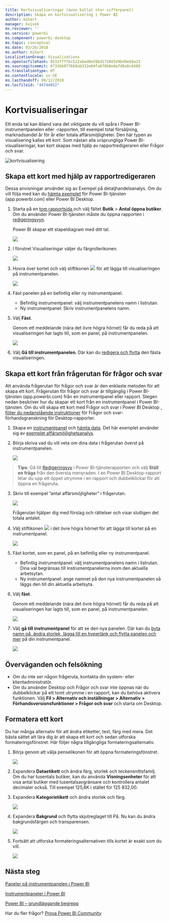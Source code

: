 ```yaml
---
title: Kortvisualiseringar (även kallat stor sifferpanel)
description: Skapa en kortvisualisering i Power BI
author: mihart
manager: kvivek
ms.reviewer: ''
ms.service: powerbi
ms.component: powerbi-desktop
ms.topic: conceptual
ms.date: 03/26/2018
ms.author: mihart
LocalizationGroup: Visualizations
ms.openlocfilehash: 8532fff7bc522a0ad0e59bd17580549bd9e68a23
ms.sourcegitcommit: 67336b077668ab332e04fa670b0e9afd0a0c6489
ms.translationtype: HT
ms.contentlocale: sv-SE
ms.lasthandoff: 09/12/2018
ms.locfileid: "44744852"
---
```

# <a name="card-visualizations"></a>Kortvisualiseringar
Ett enda tal kan ibland vara det viktigaste du vill spåra i Power BI-instrumentpanelen eller -rapporten, till exempel total försäljning, marknadsandel år för år eller totala affärsmöjligheter. Den här typen av visualisering kallas ett *kort*. Som nästan alla ursprungliga Power BI-visualiseringar, kan kort skapas med hjälp av rapportredigeraren eller Frågor och svar.

![kortvisualisering](./media/power-bi-visualization-card/pbi_opptuntiescard.png)

## <a name="create-a-card-using-the-report-editor"></a>Skapa ett kort med hjälp av rapportredigeraren
Dessa anvisningar använder sig av Exempel på detaljhandelsanalys. Om du vill följa med kan du [hämta exemplet](../sample-datasets.md) för Power BI-tjänsten (app.powerbi.com) eller Power BI Desktop.   

1. Starta på en [tom rapportsida ](../power-bi-report-add-page.md) och välj fältet **Butik** \> **Antal öppna butiker**. Om du använder Power BI-tjänsten måste du öppna rapporten i [redigeringsvyn](../service-interact-with-a-report-in-editing-view.md).

    Power BI skapar ett stapeldiagram med ditt tal.

   ![](media/power-bi-visualization-card/pbi_rptnumbertilechart.png)
2. I fönstret Visualiseringar väljer du färgrollerikonen.

   ![](media/power-bi-visualization-card/pbi_changechartcard.png)
6. Hovra över kortet och välj stiftikonen ![](media/power-bi-visualization-card/pbi_pintile.png) för att lägga till visualiseringen på instrumentpanelen.

   ![](media/power-bi-visualization-card/power-bi-pin-icon.png)
7. Fäst panelen på en befintlig eller ny instrumentpanel.

   * Befintlig instrumentpanel: välj instrumentpanelens namn i listrutan.
   * Ny instrumentpanel: Skriv instrumentpanelens namn.
8. Välj **Fäst**.

   Genom ett meddelande (nära det övre högra hörnet) får du reda på att visualiseringen har lagts till, som en panel, på instrumentpanelen.

   ![](media/power-bi-visualization-card/power-bi-pin-success-message.png)
9. Välj **Gå till instrumentpanelen**. Där kan du [redigera och flytta](../service-dashboard-edit-tile.md) den fästa visualiseringen.


## <a name="create-a-card-from-the-qa-question-box"></a>Skapa ett kort från frågerutan för frågor och svar
Att använda frågerutan för frågor och svar är den enklaste metoden för att skapa ett kort. Frågerutan för frågor och svar är tillgänglig i Power BI-tjänsten (app.powerbi.com) från en instrumentpanel eller rapport. Stegen nedan beskriver hur du skapar ett kort från en instrumentpanel i Power BI-tjänsten. Om du vill skapa ett kort med Frågor och svar i Power BI Desktop [, följer du nedanstående instruktioner](https://powerbi.microsoft.com/en-us/blog/power-bi-desktop-december-feature-summary/#QandA) för Frågor och svar-förhandsgranskning för Desktop-rapporter.

1. Skapa en [instrumentpanel](../service-dashboards.md) och [hämta data](../service-get-data.md). Det här exemplet använder sig av [exemplet affärsmöjlighetsanalys](../sample-opportunity-analysis.md).

1. Börja skriva vad du vill veta om dina data i frågerutan överst på instrumentpanelen. 

   ![](media/power-bi-visualization-card/power-bi-q-and-a-box.png)

>**Tips**: Gå till [Redigeringsvy](../service-reading-view-and-editing-view.md) i Power BI-tjänsterapporten och välj **Ställ en fråga** från den översta menyraden. I en Power BI Desktop-rapport letar du upp ett öppet utrymme i en rapport och dubbelklickar för att öppna en frågeruta.

3. Skriv till exempel ”antal affärsmöjligheter” i frågerutan.

   ![](media/power-bi-visualization-card/power-bi-q-and-a.png)

   Frågerutan hjälper dig med förslag och rättelser och visar slutligen det totala antalet.  
4. Välj stiftikonen ![](media/power-bi-visualization-card/pbi_pintile.png) i det övre högra hörnet för att lägga till kortet på en instrumentpanel.

   ![](media/power-bi-visualization-card/power-bi-pin.png)
5. Fäst kortet, som en panel, på en befintlig eller ny instrumentpanel.

   * Befintlig instrumentpanel: välj instrumentpanelens namn i listrutan. Dina val begränsas till instrumentpanelerna inom den aktuella arbetsytan.
   * Ny instrumentpanel: ange namnet på den nya instrumentpanelen så läggs den till din aktuella arbetsyta.
6. Välj **fäst**.

   Genom ett meddelande (nära det övre högra hörnet) får du reda på att visualiseringen har lagts till, som en panel, på instrumentpanelen.  

   ![](media/power-bi-visualization-card/power-bi-success.png)
7. Välj **gå till instrumentpanel** för att se den nya panelen. Där kan du [byta namn på, ändra storlek, lägga till en hyperlänk och flytta panelen och mer](../service-dashboard-edit-tile.md) på din instrumentpanel.

   ![](media/power-bi-visualization-card/power-bi-pinned.png)

## <a name="considerations-and-troubleshooting"></a>Överväganden och felsökning
- Om du inte ser någon frågeruta, kontakta din system- eller klientadministratör.    
- Om du använder Desktop och Frågor och svar inte öppnas när du dubbelklickar på ett tomt utrymme i en rapport, kan du behöva aktivera funktionen.  Välj **Fil > Alternativ och inställningar > Alternativ > Förhandsversionsfunktioner > Frågor och svar** och starta om Desktop.

## <a name="format-a-card"></a>Formatera ett kort
Du har många alternativ för att ändra etiketter, text, färg med mera. Det bästa sättet att lära dig är att skapa ett kort och sedan utforska formateringsfönstret. Här följer några tillgängliga formateringsalternativ. 

1. Börja genom att välja penselikonen för att öppna formateringsfönstret. 

    ![](media/power-bi-visualization-card/power-bi-format-card.png)
2. Expandera **Dataetikett** och ändra färg, storlek och teckensnittsfamilj. Om du har tusentals butiker, kan du använda **Visningsenheter** för att visa antal butiker med tusentalsavgränsare och kontrollera antalet decimaler också. Till exempel 125,8K i stället för 125 832,00.

3.  Expandera **Kategorietikett** och ändra storlek och färg.

    ![](media/power-bi-visualization-card/power-bi-card-format.png)

4. Expandera **Bakgrund** och flytta skjutreglaget till På.  Nu kan du ändra bakgrundsfärgen och transparensen.

    ![](media/power-bi-visualization-card/power-bi-format-color.png)

5. Fortsätt att utforska formateringsalternativen tills kortet är exakt som du vill. 

    ![](media/power-bi-visualization-card/power-bi-formatted.png)

## <a name="next-steps"></a>Nästa steg
[Paneler på instrumentpanelen i Power BI](../service-dashboard-tiles.md)

[Instrumentpaneler i Power BI](../service-dashboards.md)

[Power BI – grundläggande begrepp](../service-basic-concepts.md)

Har du fler frågor? [Prova Power BI Community](http://community.powerbi.com/)
